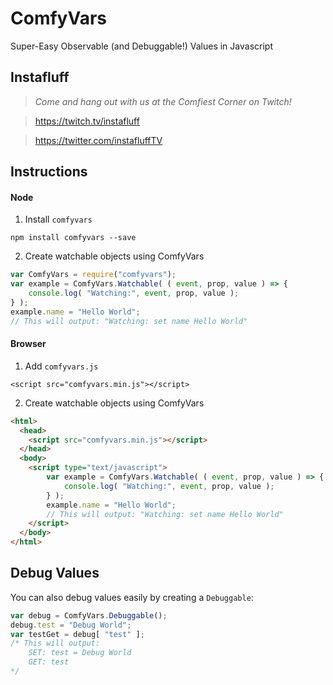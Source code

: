 # ComfyVars
Super-Easy Observable (and Debuggable!) Values in Javascript

## Instafluff ##
> *Come and hang out with us at the Comfiest Corner on Twitch!*

> https://twitch.tv/instafluff

> https://twitter.com/instafluffTV

## Instructions ##

#### Node
1. Install `comfyvars`
```
npm install comfyvars --save
```

2. Create watchable objects using ComfyVars
```javascript
var ComfyVars = require("comfyvars");
var example = ComfyVars.Watchable( ( event, prop, value ) => {
    console.log( "Watching:", event, prop, value );
} );
example.name = "Hello World";
// This will output: "Watching: set name Hello World"
```

#### Browser
1. Add `comfyvars.js`
```
<script src="comfyvars.min.js"></script>
```

2. Create watchable objects using ComfyVars
```html
<html>
  <head>
    <script src="comfyvars.min.js"></script>
  </head>
  <body>
    <script type="text/javascript">
        var example = ComfyVars.Watchable( ( event, prop, value ) => {
            console.log( "Watching:", event, prop, value );
        } );
        example.name = "Hello World";
        // This will output: "Watching: set name Hello World"
    </script>
  </body>
</html>
```

## Debug Values

You can also debug values easily by creating a `Debuggable`:
```javascript
var debug = ComfyVars.Debuggable();
debug.test = "Debug World";
var testGet = debug[ "test" ];
/* This will output:
    SET: test = Debug World
    GET: test
*/
```
